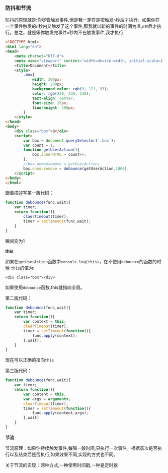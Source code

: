 ### 防抖和节流

防抖的原理就是:你尽管触发事件,但是我一定在是按触发`n`秒后才执行，如果你在一个事件触发的`n`秒内又触发了这个事件,那我就以新的事件的时间为准,`n秒`后才执行。总之，就是等你触发完事件`n`秒内不在触发事件,我才执行

```html
<!DOCTYPE html>
<html lang="en">
<head>
    <meta charset="UTF-8">
    <meta name="viewport" content="width=device-width, initial-scale=1.0">
    <title>Document</title>
    <style>
        .box{
            width: 300px;
            height: 200px;
            background-color: rgb(9, 121, 93);
            color: rgb(238, 238, 238);
            text-align: center;
            font-size: 28px;
            line-height: 200px;
        }
    </style>
</head>
<body>
    <div class="box">0</div>
    <script>
        var box = document.querySelector('.box');
        var count = 1;
      	function getUserAction(){
            box.innerHTML = count++;
        };
        //box.onmousemove = getUserAction;
        box.onmousemove = debounce(getUserAction,1000);
    </script>
</body>
</html>
```

跟着描述写第一版代码：

```js
function debounce(func,wait){
    var timer;
    return function(){
        claerTimeout(timer);
        timer = setTimeout(func,wait);
    }
}
```

瞬间变为1

**this**

如果在`getUserAction`函数中`console.log(this)`，在不使用`debounce`的函数的时候	`this`的值为:

`<div class="box"><div>`

如果使用`debounce`函数,this就指向全局。

第二版代码：

```js
function debounce(func,wait){
    var timer;
    return function(){
        var context = this;
        clearTimeout(timer);
        timer = setTimeout(function(){
            func.apply(context);
        },wait);
    }
}
```

现在可以正确的指向`this`

第三版代码：

```js
function debounce(func,wait){
    var tiemr;
    return function(){
        var content = this;
        var args = arguments;
        clearTimeout(timer);
        timer = setTimeout(function(){
            func.apply(content,args);
        },wait)
    }
}
```

**节流**

节流原理：如果你持续触发事件,每隔一段时间,只执行一次事件。根据首次是否执行以及结束后是否执行,如果效果不同,实现的方式也不同。

关于节流的实现：两种方式,一种使用时间戳,一种是定时器